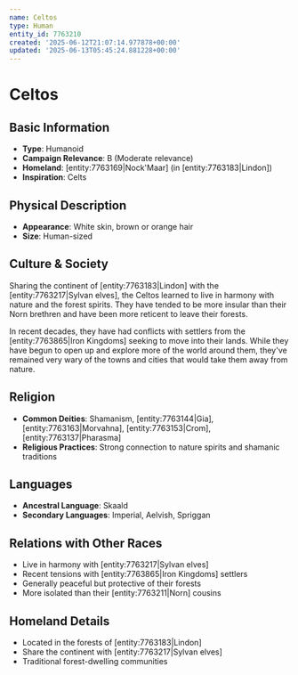 ```yaml
---
name: Celtos
type: Human
entity_id: 7763210
created: '2025-06-12T21:07:14.977878+00:00'
updated: '2025-06-13T05:45:24.881228+00:00'
---
```


# Celtos

## Basic Information
- **Type**: Humanoid
- **Campaign Relevance**: B (Moderate relevance)
- **Homeland**: [entity:7763169|Nock'Maar] (in [entity:7763183|Lindon])
- **Inspiration**: Celts

## Physical Description
- **Appearance**: White skin, brown or orange hair
- **Size**: Human-sized

## Culture & Society
Sharing the continent of [entity:7763183|Lindon] with the [entity:7763217|Sylvan elves], the Celtos learned to live in harmony with nature and the forest spirits. They have tended to be more insular than their Norn brethren and have been more reticent to leave their forests. 

In recent decades, they have had conflicts with settlers from the [entity:7763865|Iron Kingdoms] seeking to move into their lands. While they have begun to open up and explore more of the world around them, they've remained very wary of the towns and cities that would take them away from nature.

## Religion
- **Common Deities**: Shamanism, [entity:7763144|Gia], [entity:7763163|Morvahna], [entity:7763153|Crom], [entity:7763137|Pharasma]
- **Religious Practices**: Strong connection to nature spirits and shamanic traditions

## Languages
- **Ancestral Language**: Skaald
- **Secondary Languages**: Imperial, Aelvish, Spriggan

## Relations with Other Races
- Live in harmony with [entity:7763217|Sylvan elves]
- Recent tensions with [entity:7763865|Iron Kingdoms] settlers
- Generally peaceful but protective of their forests
- More isolated than their [entity:7763211|Norn] cousins

## Homeland Details
- Located in the forests of [entity:7763183|Lindon]
- Share the continent with [entity:7763217|Sylvan elves]
- Traditional forest-dwelling communities